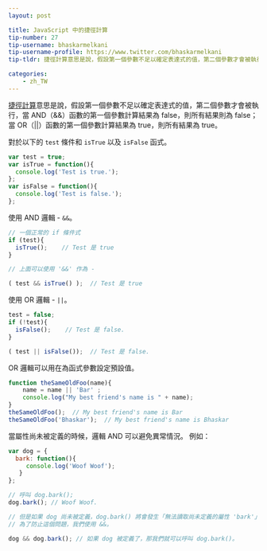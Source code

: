 ```yaml
---
layout: post

title: JavaScript 中的捷徑計算
tip-number: 27
tip-username: bhaskarmelkani
tip-username-profile: https://www.twitter.com/bhaskarmelkani
tip-tldr: 捷徑計算意思是說，假設第一個參數不足以確定表達式的值，第二個參數才會被執行，當 AND（&&）函數的第一個參數計算結果為 false，則所有結果則為 false；當 OR（||）函數的第一個參數計算結果為 true，則所有結果為 true。

categories:
    - zh_TW
---
```


[捷徑計算](https://en.wikipedia.org/wiki/Short-circuit_evaluation)意思是說，假設第一個參數不足以確定表達式的值，第二個參數才會被執行，當 AND（&&）函數的第一個參數計算結果為 false，則所有結果則為 false；當 OR（||）函數的第一個參數計算結果為 true，則所有結果為 true。

對於以下的 `test` 條件和 `isTrue` 以及 `isFalse` 函式。

```js
var test = true;
var isTrue = function(){
  console.log('Test is true.');
};
var isFalse = function(){
  console.log('Test is false.');
};

```
使用 AND 邏輯 - `&&`。

```js
// 一個正常的 if 條件式
if (test){
  isTrue();    // Test 是 true
}

// 上面可以使用 '&&' 作為 -

( test && isTrue() );  // Test 是 true
```
使用 OR 邏輯 - `||`。

```js
test = false;
if (!test){
  isFalse();    // Test 是 false.
}

( test || isFalse());  // Test 是 false.
```
OR 邏輯可以用在為函式參數設定預設值。

```js
function theSameOldFoo(name){
    name = name || 'Bar' ;
    console.log("My best friend's name is " + name);
}
theSameOldFoo();  // My best friend's name is Bar
theSameOldFoo('Bhaskar');  // My best friend's name is Bhaskar
```
當屬性尚未被定義的時候，邏輯 AND 可以避免異常情況。
例如：

```js
var dog = {
  bark: function(){
     console.log('Woof Woof');
   }
};

// 呼叫 dog.bark();
dog.bark(); // Woof Woof.

// 但是如果 dog 尚未被定義，dog.bark() 將會發生「無法讀取尚未定義的屬性 'bark'」的錯誤。
// 為了防止這個問題，我們使用 &&。

dog && dog.bark(); // 如果 dog 被定義了，那我們就可以呼叫 dog.bark()。

```
